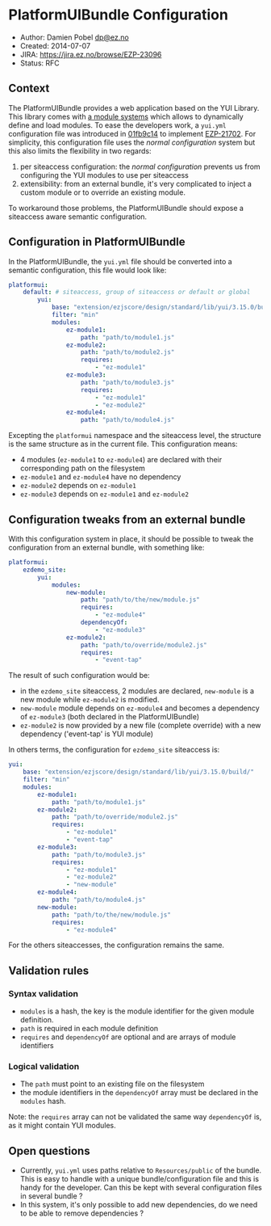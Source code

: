 # PlatformUIBundle Configuration

* Author: Damien Pobel <dp@ez.no>
* Created: 2014-07-07
* JIRA: https://jira.ez.no/browse/EZP-23096
* Status: RFC

## Context

The PlatformUIBundle provides a web application based on the YUI Library. This
library comes with [a module
systems](http://yuilibrary.com/yui/docs/yui/create.html) which allows to
dynamically define and load modules. To ease the developers work, a `yui.yml`
configuration file was introduced in
[01fb9c14](https://github.com/ezsystems/PlatformUIBundle/commit/01fb9c14) to
implement [EZP-21702](https://jira.ez.no/browse/EZP-21702). For simplicity, this
configuration file uses the *normal configuration* system but this also limits
the flexibility in two regards:

1. per siteaccess configuration: the *normal configuration* prevents us from
   configuring the YUI modules to use per siteaccess
2. extensibility: from an external bundle, it's very complicated to inject a
   custom module or to override an existing module.

To workaround those problems, the PlatformUIBundle should expose a siteaccess
aware semantic configuration.

## Configuration in PlatformUIBundle

In the PlatformUIBundle, the `yui.yml` file should be converted into a semantic
configuration, this file would look like:

```yaml
platformui:
    default: # siteaccess, group of siteaccess or default or global
        yui:
            base: "extension/ezjscore/design/standard/lib/yui/3.15.0/build/"
            filter: "min"
            modules:
                ez-module1:
                    path: "path/to/module1.js"
                ez-module2:
                    path: "path/to/module2.js"
                    requires:
                        - "ez-module1"
                ez-module3:
                    path: "path/to/module3.js"
                    requires:
                        - "ez-module1"
                        - "ez-module2"
                ez-module4:
                    path: "path/to/module4.js"
```

Excepting the `platformui` namespace and the siteaccess level, the structure is
the same structure as in the current file. This configuration means:

* 4 modules (`ez-module1` to `ez-module4`) are declared with their corresponding
  path on the filesystem
* `ez-module1` and `ez-module4` have no dependency
* `ez-module2` depends on `ez-module1`
* `ez-module3` depends on `ez-module1` and `ez-module2`

## Configuration tweaks from an external bundle

With this configuration system in place, it should be possible to tweak the
configuration from an external bundle, with something like:

```yaml
platformui:
    ezdemo_site:
        yui:
            modules:
                new-module:
                    path: "path/to/the/new/module.js"
                    requires:
                        - "ez-module4"
                    dependencyOf:
                        - "ez-module3"
                ez-module2:
                    path: "path/to/override/module2.js"
                    requires:
                        - "event-tap"
```

The result of such configuration would be:

* in the `ezdemo_site` siteaccess, 2 modules are declared, `new-module` is a new
  module while `ez-module2` is modified.
* `new-module` module depends on `ez-module4` and becomes a dependency of
  `ez-module3`  (both declared in the PlatformUIBundle)
* `ez-module2` is now provided by a new file (complete override) with a new
  dependency ('event-tap' is YUI module)

In others terms, the configuration for `ezdemo_site` siteaccess is:

```yaml
yui:
    base: "extension/ezjscore/design/standard/lib/yui/3.15.0/build/"
    filter: "min"
    modules:
        ez-module1:
            path: "path/to/module1.js"
        ez-module2:
            path: "path/to/override/module2.js"
            requires:
                - "ez-module1"
                - "event-tap"
        ez-module3:
            path: "path/to/module3.js"
            requires:
                - "ez-module1"
                - "ez-module2"
                - "new-module"
        ez-module4:
            path: "path/to/module4.js"
        new-module:
            path: "path/to/the/new/module.js"
            requires:
                - "ez-module4"

```

For the others siteaccesses, the configuration remains the same.

## Validation rules

### Syntax validation

* `modules` is a hash, the key is the module identifier for the given module
  definition.
* `path` is required in each module definition
* `requires` and `dependencyOf` are optional and are arrays of module
  identifiers

### Logical validation

* The `path` must point to an existing file on the filesystem
* the module identifiers in the `dependencyOf` array must be declared in the
  `modules` hash.

Note: the `requires` array can not be validated the same way `dependencyOf`
is, as it might contain YUI modules.

## Open questions

* Currently, `yui.yml` uses paths relative to `Resources/public` of the bundle.
  This is easy to handle with a unique bundle/configuration file and this is
  handy for the developer. Can this be kept with several configuration files in
  several bundle ?
* In this system, it's only possible to add new dependencies, do we need to be
  able to remove dependencies ?
